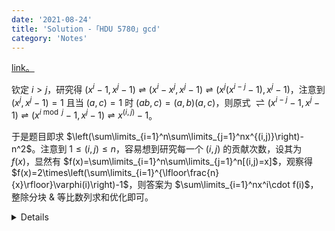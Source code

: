 ```yaml
---
date: '2021-08-24'
title: 'Solution -「HDU 5780」gcd'
category: 'Notes'
---
```


[link。](https://acm.hdu.edu.cn/showproblem.php?pid=5780)

钦定 $i>j$，研究得 $(x^i-1,x^j-1)\rightleftharpoons(x^i-x^j,x^j-1)\rightleftharpoons(x^j(x^{i-j}-1),x^j-1)$，注意到 $(x^j,x^j-1)=1$ 且当 $(a,c)=1$ 时 $(ab,c)=(a,b)(a,c)$，则原式 $\rightleftharpoons(x^{i-j}-1,x^j-1)\rightleftharpoons(x^{i\bmod j}-1,x^j-1)\rightleftharpoons x^{(i,j)}-1$。

于是题目即求 $\left(\sum\limits_{i=1}^n\sum\limits_{j=1}^nx^{(i,j)}\right)-n^2$。注意到 $1\leqslant(i,j)\leqslant n$，容易想到研究每一个 $(i,j)$ 的贡献次数，设其为 $f(x)$，显然有 $f(x)=\sum\limits_{i=1}^n\sum\limits_{j=1}^n[(i,j)=x]$，观察得 $f(x)=2\times\left(\sum\limits_{i=1}^{\lfloor\frac{n}{x}\rfloor}\varphi(i)\right)-1$，则答案为 $\sum\limits_{i=1}^nx^i\cdot f(i)$，整除分块 & 等比数列求和优化即可。

<details>

```cpp
#include <bits/stdc++.h>
const int MOD = 1000000007;
template <typename T>
T add(T a, T b) {
  return (a + b) % MOD;
}
template <typename T, typename... Args>
T add(T a, T b, Args... args) {
  return add(add(a, b), args...);
}
template <typename T>
T sub(T a, T b) {
  return (a + MOD - b) % MOD;
}
template <typename T>
T mul(T a, T b) {
  return a * static_cast<long long>(b) % MOD;
}
template <typename T, typename... Args>
T mul(T a, T b, Args... args) {
  return mul(mul(a, b), args...);
}
template <typename T>
void Add(T &a, T b) {
  a = add(a, b);
}
template <typename T, typename... Args>
void Add(T &a, T b, Args... args) {
  Add(a, add(b, args...));
}
template <typename T>
void Sub(T &a, T b) {
  a = sub(a, b);
}
template <typename T>
void Mul(T &a, T b) {
  a = mul(a, b);
}
template <typename T, typename... Args>
void Mul(T &a, T b, Args... args) {
  Mul(a, mul(b, args...));
}
int tag[1000100], tot, p[1000100], n, x, ph[1000100], f[1000100];
void shai(int N) {
  tag[1] = ph[1] = 1;
  for (int i = 2; i <= N; ++i) {
    if (!tag[i]) {
      p[++tot] = i;
      ph[i] = i - 1;
    }
    for (int j = 1; j <= tot && i * p[j] <= N; ++j) {
      tag[i * p[j]] = 1;
      if (i % p[j] == 0) {
        ph[i * p[j]] = ph[i] * p[j];
        break;
      }
      ph[i * p[j]] = ph[i] * ph[p[j]];
    }
  }
  for (int i = 1; i <= N; ++i) Add(ph[i], ph[i - 1]);
  for (int i = 1; i <= N; ++i) f[i] = sub(mul(ph[i], 2), 1);
}
int fp(int x, int y) {
  int res = 1;
  for (; y; y >>= 1, Mul(x, x))
    if (y & 1) Mul(res, x);
  return res;
}
int Inv(int x) { return fp(x, MOD - 2); }
int Sum(int n) { return mul(x, sub(1, fp(x, n)), Inv(sub(1, x))); }
int Sum(int l, int r) { return sub(Sum(r), Sum(l - 1)); }
signed main() {
  std::ios_base::sync_with_stdio(false);
  std::cin.tie(nullptr), std::cout.tie(nullptr);
  int T;
  shai(1e6);
  for (std::cin >> T; T; --T) {
    std::cin >> x >> n;
    if (x == 1) {
      std::cout << "0\n";
      continue;
    }
    int res = 0;
    for (int l = 1, r; l <= n; l = r + 1) {
      r = n / (n / l);
      Add(res, mul(Sum(l, r), f[n / l]));
    }
    std::cout << sub(res, mul(n, n)) << '\n';
  }
  return 0;
}
```

</details>